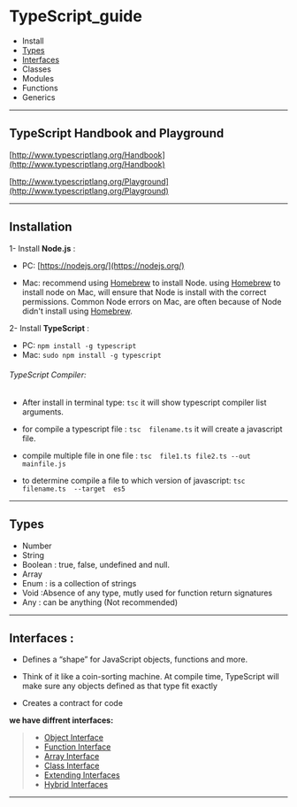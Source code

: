 # TypeScript_guide
- Install 
- [Types](./types.ts)
- [Interfaces](./interfaces)
- Classes
- Modules
- Functions
- Generics

---

## TypeScript Handbook and Playground

[http://www.typescriptlang.org/Handbook](http://www.typescriptlang.org/Handbook)

[http://www.typescriptlang.org/Playground](http://www.typescriptlang.org/Playground)

---

## Installation

1- Install **Node.js** :

- PC: [https://nodejs.org/](https://nodejs.org/)

- Mac: recommend using  [Homebrew](http://brew.sh/) to install Node. using [Homebrew](http://brew.sh/) to install node on Mac, will ensure that Node is install with the correct permissions. Common Node errors on Mac, are often because of Node didn't install using [Homebrew](http://brew.sh/).

2- Install **TypeScript** :
- PC: ```npm install -g typescript```
- Mac: ```sudo npm install -g typescript``` 

###### TypeScript Compiler:
- After install in terminal type: ```tsc``` 
it will show typescript compiler list arguments.

- for compile a typescript file : ```tsc  filename.ts```
it will create a javascript file.

- compile multiple file in one file : ```tsc  file1.ts file2.ts --out  mainfile.js```

- to determine compile a file to which version of javascript: ```tsc  filename.ts  --target  es5```

---

## Types

- Number
- String
- Boolean : true, false, undefined and null.
- Array
- Enum    : is a collection of strings
- Void    :Absence of any type, mutly used for function return signatures
- Any     : can be anything (Not recommended)

---

## Interfaces :

- Defines a “shape” for JavaScript objects, functions and more.

- Think of it like a coin-sorting machine. At compile time, TypeScript will make sure any objects defined as that type fit exactly

- Creates a contract for code


**we have diffrent interfaces:**
> - [Object Interface](../Interfaces/object-Interface.ts)
> - [Function Interface](../Interfaces/object-function.ts)
> - [Array Interface](../Interfaces/array-Interface.ts)
> - [Class Interface](../Interfaces/class-Interface.ts)
> - [Extending Interfaces](../Interfaces/extending-Interface.ts)
> - [Hybrid Interfaces](../Interfaces/extending-Interface.ts)


---
